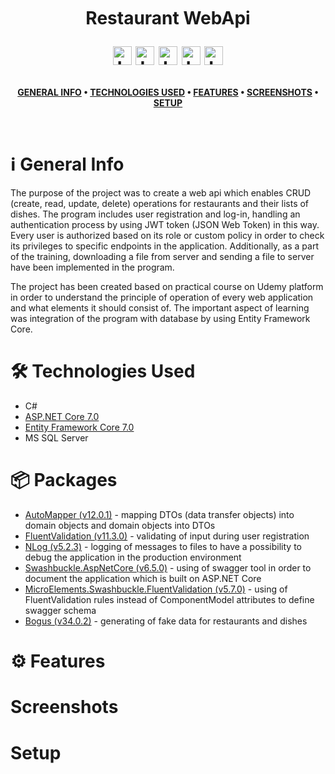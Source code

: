 <br />
<h1>
<p align="center">
  <br>Restaurant WebApi 
</p>
<p align="center">
    <img src="https://raw.githubusercontent.com/gildean/foodicon/HEAD/favicons/Hamburger.ico" alt="Logo" width="30" height="30">
    <img src="https://raw.githubusercontent.com/gildean/foodicon/HEAD/favicons/French_Fries.ico" alt="Logo" width="30" height="30">
    <img src="https://raw.githubusercontent.com/gildean/foodicon/HEAD/favicons/Green_Salad.ico" alt="Logo" width="30" height="30">
    <img src="https://raw.githubusercontent.com/gildean/foodicon/HEAD/favicons/Slice_Of_Pizza.ico" alt="Logo" width="30" height="30">
    <img src="https://raw.githubusercontent.com/gildean/foodicon/HEAD/favicons/Taco.ico" alt="Logo" width="30" height="30">
</p>  
</h1>
</p>
<div align="center">

**[GENERAL INFO](#general-info) • 
[TECHNOLOGIES USED](#technologies-used) • 
[FEATURES](#features) • 
[SCREENSHOTS](#screenshots) • 
[SETUP](#setup)**
</div>
<br />

# :information_source: General Info
The purpose of the project was to create a web api which enables CRUD (create, read, update, delete) operations for restaurants and their lists of dishes. The program includes user registration and log-in, handling an authentication process by using JWT token (JSON Web Token) in this way. Every user is authorized based on its role or custom policy in order to check its privileges to specific endpoints in the application. Additionally, as a part of the training, downloading a file from server and sending a file to server have been implemented in the program.

The project has been created based on practical course on Udemy platform in order to understand the principle of operation of every web application and what elements it should consist of. The important aspect of learning was integration of the program with database by using Entity Framework Core.

# :hammer_and_wrench: Technologies Used
- C#
- [ASP.NET Core 7.0](https://github.com/dotnet/aspnetcore)
- [Entity Framework Core 7.0](https://github.com/dotnet/efcore)
- MS SQL Server

# :package: Packages
- [AutoMapper (v12.0.1)](https://github.com/AutoMapper/AutoMapper) -  mapping DTOs (data transfer objects) into domain objects and domain objects into DTOs
- [FluentValidation (v11.3.0)](https://github.com/FluentValidation/FluentValidation) - validating of input during user registration
- [NLog (v5.2.3)](https://github.com/NLog/NLog) - logging of messages to files to have a possibility to debug the application in the production environment
- [Swashbuckle.AspNetCore (v6.5.0)](https://github.com/domaindrivendev/Swashbuckle.AspNetCore/tree/master) - using of swagger tool in order to document the application which is built on ASP.NET Core
- [MicroElements.Swashbuckle.FluentValidation (v5.7.0)](https://github.com/micro-elements/MicroElements.Swashbuckle.FluentValidation) - using of FluentValidation rules instead of ComponentModel attributes to define swagger schema
- [Bogus (v34.0.2)](https://github.com/bchavez/Bogus) - generating of fake data for restaurants and dishes


# :gear: Features

# Screenshots

# Setup
